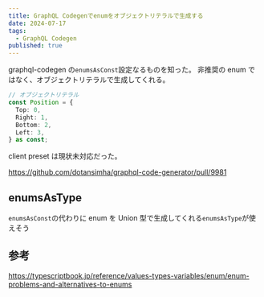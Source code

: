 ```yaml
---
title: GraphQL Codegenでenumをオブジェクトリテラルで生成する
date: 2024-07-17
tags:
  - GraphQL Codegen
published: true
---
```

graphql-codegen の`enumsAsConst`設定なるものを知った。 非推奨の enum ではなく、オブジェクトリテラルで生成してくれる。

```ts
// オブジェクトリテラル
const Position = {
  Top: 0,
  Right: 1,
  Bottom: 2,
  Left: 3,
} as const;
```

client preset は現状未対応だった。

https://github.com/dotansimha/graphql-code-generator/pull/9981

## enumsAsType

`enumsAsConst`の代わりに enum を Union 型で生成してくれる`enumsAsType`が使えそう

## 参考

https://typescriptbook.jp/reference/values-types-variables/enum/enum-problems-and-alternatives-to-enums
